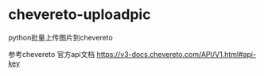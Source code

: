 # chevereto-uploadpic

python批量上传图片到chevereto

参考chevereto 官方api文档 https://v3-docs.chevereto.com/API/V1.html#api-key
